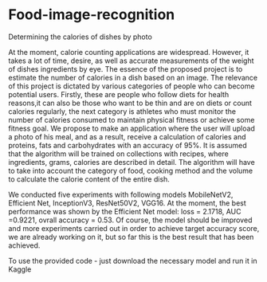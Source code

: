 # Food-image-recognition
Determining the calories of dishes by photo

At the moment, calorie counting applications are widespread. However, it takes a lot of time, desire, as well as accurate measurements of the weight of dishes ingredients by eye. The essence of the proposed project is to estimate the number of calories in a dish based on an image. The relevance of this project is dictated by various categories of people who can become potential users. Firstly, these are people who follow diets for health reasons,it can also be those who want to be thin and are on diets or count calories regularly, the next category is athletes who must monitor the number of calories consumed to maintain physical fitness or achieve some fitness goal.
We propose to make an application where the user will upload a photo of his meal, and as a result, receive a calculation of calories and proteins, fats and carbohydrates with an accuracy of 95%. It is assumed that the algorithm will be trained on collections with recipes, where ingredients, grams, calories are described in detail. The algorithm will have to take into account the category of food, cooking method and the volume to calculate the calorie content of the entire dish.

We conducted five experiments with following models MobileNetV2, Efficient Net, InceptionV3, ResNet50V2, VGG16. At the moment, the best performance was shown by the Efficient Net model: loss = 2.1718, AUC =0.9221, ovrall accuracy = 0.53. Of course, the model should be improved and more experiments carried out in order to achieve target accuracy score, we are already working on it, but so far this is the best result that has been achieved.

To use the provided code - just download the necessary model and run it in Kaggle
